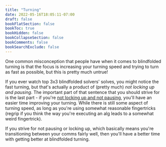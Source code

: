 ```yaml
---
title: "Turning"
date: 2022-05-16T18:05:11-07:00
draft: false
bookFlatSection: false
bookToc: true
bookHidden: false
bookCollapseSection: false
bookComments: false
bookSearchExclude: false
---
```


One common misconception that people have when it comes to blindfolded turning is that the focus is increasing your turning speed and trying to turn as fast as possible, but this is pretty much untrue!

If you ever watch top 3x3 blindfolded solvers' solves, you might notice the fast turning, but that's actually a product of (pretty much) *not locking up and pausing*. The important part of that sentence that you should strive for is the last part - if you're [not locking up and not pausing](https://www.youtube.com/watch?v=EfobLZT8Bvw), you'll have an easier time improving your turning. While there is still some aspect of turning speed, as long as you're using somewhat reasonable fingertricks (regrip if you think the way you're executing an alg leads to a somewhat weird fingertrick).

If you strive for not pausing or locking up, which basically means you're transitioning between your comms fairly well, then you'll have a better time with getting better at blindfolded turning.
